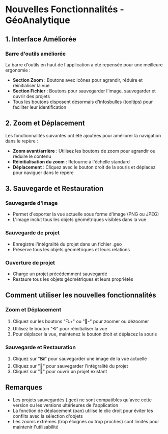 # Nouvelles Fonctionnalités - GéoAnalytique

## 1. Interface Améliorée

### Barre d'outils améliorée
La barre d'outils en haut de l'application a été repensée pour une meilleure ergonomie :
- **Section Zoom** : Boutons avec icônes pour agrandir, réduire et réinitialiser la vue
- **Section Fichier** : Boutons pour sauvegarder l'image, sauvegarder et ouvrir des projets
- Tous les boutons disposent désormais d'infosbulles (tooltips) pour faciliter leur identification

## 2. Zoom et Déplacement

Les fonctionnalités suivantes ont été ajoutées pour améliorer la navigation dans le repère :
- **Zoom avant/arrière** : Utilisez les boutons de zoom pour agrandir ou réduire le contenu
- **Réinitialisation du zoom** : Retourne à l'échelle standard
- **Déplacement** : Cliquez avec le bouton droit de la souris et déplacez pour naviguer dans le repère

## 3. Sauvegarde et Restauration

### Sauvegarde d'image
- Permet d'exporter la vue actuelle sous forme d'image (PNG ou JPEG)
- L'image inclut tous les objets géométriques visibles dans la vue

### Sauvegarde de projet
- Enregistre l'intégralité du projet dans un fichier .geo
- Préserve tous les objets géométriques et leurs relations

### Ouverture de projet
- Charge un projet précédemment sauvegardé
- Restaure tous les objets géométriques et leurs propriétés

## Comment utiliser les nouvelles fonctionnalités

### Zoom et Déplacement
1. Cliquez sur les boutons "🔍+" ou "🔎-" pour zoomer ou dézoomer
2. Utilisez le bouton "⟲" pour réinitialiser la vue
3. Pour déplacer la vue, maintenez le bouton droit et déplacez la souris

### Sauvegarde et Restauration
1. Cliquez sur "🖼" pour sauvegarder une image de la vue actuelle
2. Cliquez sur "💾" pour sauvegarder l'intégralité du projet
3. Cliquez sur "📂" pour ouvrir un projet existant

## Remarques

- Les projets sauvegardés (.geo) ne sont compatibles qu'avec cette version ou les versions ultérieures de l'application
- La fonction de déplacement (pan) utilise le clic droit pour éviter les conflits avec la sélection d'objets
- Les zooms extrêmes (trop éloignés ou trop proches) sont limités pour maintenir l'utilisabilité 